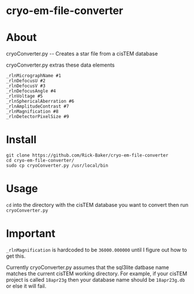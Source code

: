 # cryo-em-file-converter

# About
cryoConverter.py -- Creates a star file from a cisTEM database

cryoConverter.py extras these data elements
```
_rlnMicrographName #1
_rlnDefocusU #2
_rlnDefocusV #3
_rlnDefocusAngle #4
_rlnVoltage #5
_rlnSphericalAberration #6
_rlnAmplitudeContrast #7
_rlnMagnification #8
_rlnDetectorPixelSize #9
```

# Install
```
git clone https://github.com/Rick-Baker/cryo-em-file-converter
cd cryo-em-file-converter/
sudo cp cryoConverter.py /usr/local/bin
```

# Usage
`cd` into the directory with the cisTEM database you want to convert then run `cryoConverter.py`

# Important
`_rlnMagnification` is hardcoded to be `36000.000000` until I figure out how to get this.

Currently cryoConverter.py assumes that the sql3lite datbase name matches the current cisTEM working directory. For example, if your cisTEM project is called `18apr23g` then your database name should be `18apr23g.db` or else it will fail.
